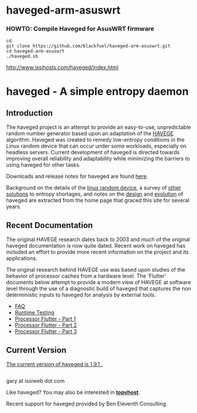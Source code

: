 # haveged-arm-asuswrt

### HOWTO: Compile Haveged for AsusWRT firmware
```
cd
git clone https://github.com/blackfuel/haveged-arm-asuswrt.git
cd haveged-arm-asuswrt
./haveged.sh
```

http://www.issihosts.com/haveged/index.html

<body>
<div id="page">
<h1>haveged - A simple entropy daemon</h1>

<h2>Introduction</h2>
<p>
The haveged project is an attempt to provide an easy-to-use, unpredictable random
number generator based upon an adaptation of the
<a href="http://www.irisa.fr/caps/projects/hipsor/">HAVEGE</a> algorithm.
Haveged was created to remedy low-entropy conditions in the Linux random device
that can occur under some workloads, especially on headless servers. Current
development of haveged is directed towards improving overall reliability and
adaptability while minimizing the barriers to using haveged for other tasks.
<p>
Downloads and release notes for haveged are found  <a href="http://www.issihosts.com/haveged/downloads.html">here</a>.
<p>
Background on the details of the <a href="http://www.issihosts.com/haveged/history.html#intro">linux random device</a>,
a survey of <a href="http://www.issihosts.com/haveged/history.html#other">other solutions</a> to entropy shortages,
and notes on the <a href="http://www.issihosts.com/haveged/history.html#havege">design</a> and
<a href="http://www.issihosts.com/haveged/history.html#haveged">evolution</a> of haveged are extracted
from the home page that graced this site for several years.


<h2>Recent Documentation</h2>
<p>
The original HAVEGE research dates back to 2003 and much of the original haveged
documentation is now quite dated. Recent work on haveged has included an effort
to provide more recent information on the project and its applications.
<p>
The original research behind HAVEGE use was based upon studies of the behavior
of processor caches from a hardware level. The 'Flutter' documents below attempt
to provide a modern view of HAVEGE at software level through the use of a
diagnostic build of haveged that captures the non deterministic inputs to
haveged for analysis by external tools.
<ul>
<li><a href="http://www.issihosts.com/haveged/faq.html">FAQ</a>
<li><a href="http://www.issihosts.com/haveged/ais31.html">Runtime Testing</a>
<li><a href="http://www.issihosts.com/haveged/flutter.html">Processor Flutter - Part 1</a>
<li><a href="http://www.issihosts.com/haveged/rtillery.html">Processor Flutter - Part 2</a>
<li><a href="http://www.issihosts.com/haveged/rtillery2.html">Processor Flutter - Part 3</a>
</ul>
<h2>Current Version</h2>
<p>
<a href="http://www.issihosts.com/haveged/downloads.html">The current version of haveged is 1.9.1 .</a>

<p style="text-align:center">
<img src="http://www.issihosts.com/haveged/images/entropy-day.png" alt="">
<p>
gary at issiweb dot com
<p>
Like haveged? You may also be interested in  <a href="http://www.issihosts.com/haveged/../topvhost/"><b>topvhost</b></a>.
</p>
<p>
Recent support for haveged provided by Ben Eleventh Consulting.
</p>
</div>
</body>


